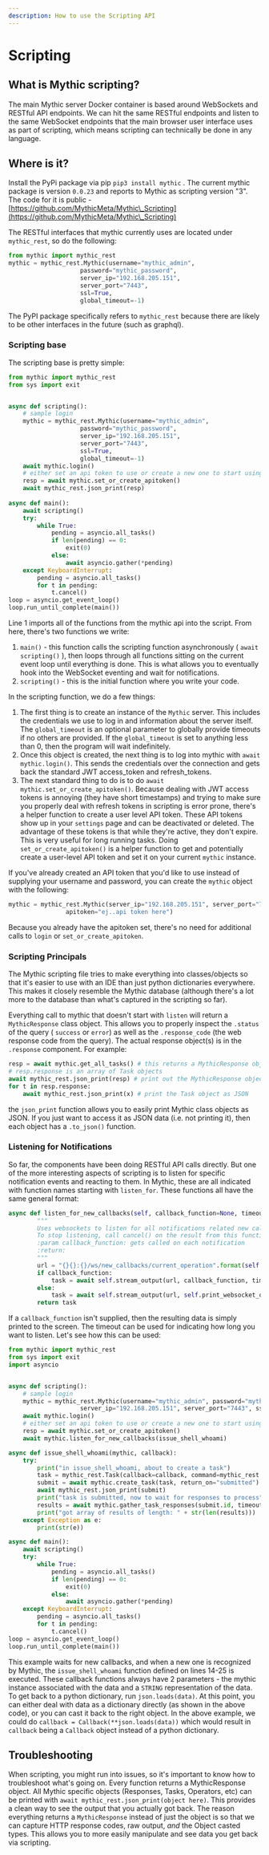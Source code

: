 ```yaml
---
description: How to use the Scripting API
---
```


# Scripting

## What is Mythic scripting?

The main Mythic server Docker container is based around WebSockets and RESTful API endpoints. We can hit the same RESTful endpoints and listen to the same WebSocket endpoints that the main browser user interface uses as part of scripting, which means scripting can technically be done in any language.&#x20;

## Where is it?

Install the PyPi package via pip `pip3 install mythic` . The current mythic package is version `0.0.23` and reports to Mythic as scripting version "3". The code for it is public - [https://github.com/MythicMeta/Mythic\_Scripting](https://github.com/MythicMeta/Mythic\_Scripting)

The RESTful interfaces that mythic currently uses are located under `mythic_rest`, so do the following:

```python
from mythic import mythic_rest
mythic = mythic_rest.Mythic(username="mythic_admin", 
                    password="mythic_password",
                    server_ip="192.168.205.151", 
                    server_port="7443", 
                    ssl=True, 
                    global_timeout=-1)
```

The PyPI package specifically refers to `mythic_rest` because there are likely to be other interfaces in the future (such as graphql).

### Scripting base

The scripting base is pretty simple:

```python
from mythic import mythic_rest
from sys import exit


async def scripting():
    # sample login
    mythic = mythic_rest.Mythic(username="mythic_admin", 
                    password="mythic_password",
                    server_ip="192.168.205.151", 
                    server_port="7443", 
                    ssl=True, 
                    global_timeout=-1)
    await mythic.login()
    # either set an api token to use or create a new one to start using
    resp = await mythic.set_or_create_apitoken()
    await mythic_rest.json_print(resp)
    
async def main():
    await scripting()
    try:
        while True:
            pending = asyncio.all_tasks()
            if len(pending) == 0:
                exit(0)
            else:
                await asyncio.gather(*pending)
    except KeyboardInterrupt:
        pending = asyncio.all_tasks()
        for t in pending:
            t.cancel()
loop = asyncio.get_event_loop()
loop.run_until_complete(main())
```

Line 1 imports all of the functions from the mythic api into the script. From here, there's two functions we write:

1. `main()` - this function calls the scripting function asynchronously ( `await scripting()` ), then loops through all functions sitting on the current event loop until everything is done. This is what allows you to eventually hook into the WebSocket eventing and wait for notifications.
2. `scripting()` - this is the initial function where you write your code.&#x20;

In the scripting function, we do a few things:

1. The first thing is to create an instance of the `Mythic` server. This includes the credentials we use to log in and information about the server itself. The `global_timeout` is an optional parameter to globally provide timeouts if no others are provided. If the `global_timeout` is set to anything less than 0, then the program will wait indefinitely.
2. Once this object is created, the next thing is to log into mythic with `await mythic.login()`. This sends the credentials over the connection and gets back the standard JWT access\_token and refresh\_tokens.&#x20;
3. The next standard thing to do is to do `await mythic.set_or_create_apitoken()`. Because dealing with JWT access tokens is annoying (they have short timestamps) and trying to make sure you properly deal with refresh tokens in scripting is error prone, there's a helper function to create a user level API token. These API tokens show up in your `settings` page and can be deactivated or deleted. The advantage of these tokens is that while they're active, they don't expire. This is very useful for long running tasks. Doing `set_or_create_apitoken()` is a helper function to get and potentially create a user-level API token and set it on your current `mythic` instance.&#x20;

If you've already created an API token that you'd like to use instead of supplying your username and password, you can create the `mythic` object with the following:

```python
mythic = mythic_rest.Mythic(server_ip="192.168.205.151", server_port="7443", ssl=True,
                apitoken="ej..api token here")
```

Because you already have the apitoken set, there's no need for additional calls to `login` or `set_or_create_apitoken`.&#x20;

### Scripting Principals

The Mythic scripting file tries to make everything into classes/objects so that it's easier to use with an IDE than just python dictionaries everywhere. This makes it closely resemble the Mythic database (although there's a lot more to the database than what's captured in the scripting so far).

Everything call to mythic that doesn't start with `listen` will return a `MythicResponse` class object. This allows you to properly inspect the `.status` of the query ( `success` or `error`) as well as the `.response_code` (the web response code from the query). The actual response object(s) is in the `.response` component. For example:

```python
resp = await mythic.get_all_tasks() # this returns a MythicResponse object
# resp.response is an array of Task objects
await mythic_rest.json_print(resp) # print out the MythicResponse object as JSON
for t in resp.response:
    await mythic_rest.json_print(x) # print the Task object as JSON
```

the `json_print` function allows you to easily print Mythic class objects as JSON. If you just want to access it as JSON data (i.e. not printing it), then each object has a `.to_json()` function.&#x20;

### Listening for Notifications

So far, the components have been doing RESTful API calls directly. But one of the more interesting aspects of scripting is to listen for specific notification events and reacting to them. In Mythic, these are all indicated with function names starting with `listen_for`. These functions all have the same general format:

```python
async def listen_for_new_callbacks(self, callback_function=None, timeout=None):
        """
        Uses websockets to listen for all notifications related new callbacks.
        To stop listening, call cancel() on the result from this function call
        :param callback_function: gets called on each notification
        :return:
        """
        url = "{}{}:{}/ws/new_callbacks/current_operation".format(self._ws, self._server_ip, self._server_port)
        if callback_function:
            task = await self.stream_output(url, callback_function, timeout)
        else:
            task = await self.stream_output(url, self.print_websocket_output, timeout)
        return task
```

If a `callback_function` isn't supplied, then the resulting data is simply printed to the screen. The timeout can be used for indicating how long you want to listen.  Let's see how this can be used:

```python
from mythic import mythic_rest
from sys import exit
import asyncio


async def scripting():
    # sample login
    mythic = mythic_rest.Mythic(username="mythic_admin", password="mythic_password",
                    server_ip="192.168.205.151", server_port="7443", ssl=True, global_timeout=-1)
    await mythic.login()
    # either set an api token to use or create a new one to start using
    resp = await mythic.set_or_create_apitoken()
    await mythic.listen_for_new_callbacks(issue_shell_whoami)

async def issue_shell_whoami(mythic, callback):
    try:
        print("in issue_shell_whoami, about to create a task")
        task = mythic_rest.Task(callback=callback, command=mythic_rest.Command(cmd="shell"), params="whoami")
        submit = await mythic.create_task(task, return_on="submitted")
        await mythic_rest.json_print(submit)
        print("task is submitted, now to wait for responses to process")
        results = await mythic.gather_task_responses(submit.id, timeout=20)
        print("got array of results of length: " + str(len(results)))
    except Exception as e:
        print(str(e))

async def main():
    await scripting()
    try:
        while True:
            pending = asyncio.all_tasks()
            if len(pending) == 0:
                exit(0)
            else:
                await asyncio.gather(*pending)
    except KeyboardInterrupt:
        pending = asyncio.all_tasks()
        for t in pending:
            t.cancel()
loop = asyncio.get_event_loop()
loop.run_until_complete(main())

```

This example waits for new callbacks, and when a new one is recognized by Mythic, the `issue_shell_whoami` function defined on lines 14-25 is executed. These callback functions always have 2 parameters - the mythic instance associated with the data and a `STRING` representation of the data. To get back to a python dictionary, run `json.loads(data)`. At this point, you can either deal with data as a dictionary directly (as shown in the above code), or you can cast it back to the right object. In the above example, we could do `callback = Callback(**json.loads(data))` which would result in `callback` being a `Callback` object instead of a python dictionary.&#x20;

## Troubleshooting

When scripting, you might run into issues, so it's important to know how to troubleshoot what's going on. Every function returns a MythicResponse object. All Mythic specific objects (Responses, Tasks, Operators, etc) can be printed with `await mythic_rest.json_print(object here)`. This provides a clean way to see the output that you actually got back. The reason everything returns a `MythicResponse` instead of just the object is so that we can capture HTTP response codes, raw output, _and_ the Object casted types. This allows you to more easily manipulate and see data you get back via scripting.

